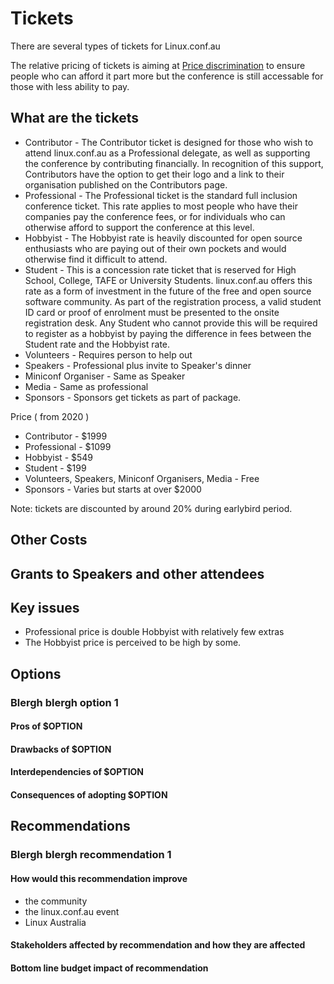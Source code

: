 # Tickets

There are several types of tickets for Linux.conf.au 

The relative pricing of tickets is aiming at [Price discrimination](https://en.wikipedia.org/wiki/Price_discrimination) to ensure people who can afford it part more but the conference is still accessable for those with less ability to pay.

## What are the tickets

* Contributor - The Contributor ticket is designed for those who wish to attend linux.conf.au as a Professional delegate, as well as supporting the conference by contributing financially. In recognition of this support, Contributors have the option to get their logo and a link to their organisation published on the Contributors page.
* Professional - The Professional ticket is the standard full inclusion conference ticket. This rate applies to most people who have their companies pay the conference fees, or for individuals who can otherwise afford to support the conference at this level.
* Hobbyist - The Hobbyist rate is heavily discounted for open source enthusiasts who are paying out of their own pockets and would otherwise find it difficult to attend.
* Student - This is a concession rate ticket that is reserved for High School, College, TAFE or University Students. linux.conf.au offers this rate as a form of investment in the future of the free and open source software community. As part of the registration process, a valid student ID card or proof of enrolment must be presented to the onsite registration desk. Any Student who cannot provide this will be required to register as a hobbyist by paying the difference in fees between the Student rate and the Hobbyist rate.
* Volunteers - Requires person to help out
* Speakers - Professional plus invite to Speaker's dinner
* Miniconf Organiser - Same as Speaker
* Media - Same as professional
* Sponsors - Sponsors get tickets as part of package.

Price ( from 2020 )

* Contributor - $1999
* Professional - $1099
* Hobbyist - $549
* Student - $199
* Volunteers, Speakers, Miniconf Organisers, Media - Free
* Sponsors - Varies but starts at over $2000

Note: tickets are discounted by around 20% during earlybird period.

## Other Costs


## Grants to Speakers and other attendees


## Key issues 

* Professional price is double Hobbyist with relatively few extras
* The Hobbyist price is perceived to be high by some.


## Options  

### Blergh blergh option 1 

#### Pros of $OPTION

#### Drawbacks of $OPTION 

#### Interdependencies of $OPTION

#### Consequences of adopting $OPTION 

## Recommendations 

### Blergh blergh recommendation 1

#### How would this recommendation improve 

- the community 
- the linux.conf.au event 
- Linux Australia 

#### Stakeholders affected by recommendation and how they are affected

#### Bottom line budget impact of recommendation 

